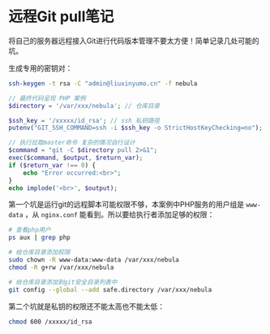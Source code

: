 # 远程Git pull笔记

将自己的服务器远程接入Git进行代码版本管理不要太方便！简单记录几处可能的坑。

生成专用的密钥对：

```sh
ssh-keygen -t rsa -C "admin@liuxinyumo.cn" -f nebula
```

```php
// 最终代码呈现 PHP 案例
$directory = '/var/xxx/nebula'; // 仓库目录

$ssh_key = '/xxxxx/id_rsa'; // ssh 私钥路径
putenv("GIT_SSH_COMMAND=ssh -i $ssh_key -o StrictHostKeyChecking=no");

// 执行拉取master命令 复杂的情况自行设计
$command = "git -C $directory pull 2>&1";
exec($command, $output, $return_var);
if ($return_var !== 0) {
    echo "Error occurred:<br>";
}
echo implode('<br>', $output);
```

第一个坑是运行git的远程脚本可能权限不够，本案例中PHP服务的用户组是 `www-data` ，从 `nginx.conf` 能看到。所以要给执行者添加足够的权限：
```sh
# 查看php用户
ps aux | grep php
```

```sh
# 给仓库目录添加权限
sudo chown -R www-data:www-data /var/xxx/nebula
chmod -R g+rw /var/xxx/nebula

# 给仓库目录添加到git安全目录列表中
git config --global --add safe.directory /var/xxx/nebula
```

第二个坑就是私钥的权限还不能太高也不能太低：
```sh
chmod 600 /xxxxx/id_rsa
```


